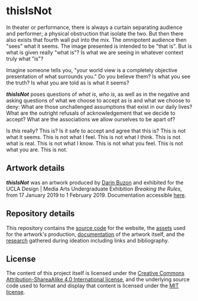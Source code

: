 # thisIsNot
In theater or performance, there is always a curtain separating audience and performer; a physical obstruction that isolate the two. But then there also exists that fourth wall put into the mix. The omnipotent audience then "sees" what it seems. The image presented is intended to be "that is". But is what is given really "what is"? Is what we are seeing in whatever context truly what "is"?

Imagine someone tells you, "your world view is a completely objective presentation of what surrounds you." Do you believe them? Is what you see the truth? Is what you are told as is what it seems?

***thisIsNot*** poses questions of *what is*, *who is*, as well as in the negative and asking questions of what we choose to accept as is and what we choose to deny: What are those unchallenged assumptions that exist in our daily lives? What are the outright refusals of acknowledgement that we decide to accept? What are the associations we allow ourselves to be apart of?

Is *this* really? This is? Is it safe to accept and agree that this is? This is not what it seems. This is not what I feel. This is not what I think. This is not what is real. This is not what I know. This is not what you feel. This is not what you are. This is not.
## Artwork details
***thisIsNot*** was an artwork produced by [Darin Buzon]() and exhibited for the UCLA Design | Media Arts Undergraduate Exhibition *Breaking the Rules*, from 17 January 2019 to 1 February 2019. Documentation accessible [here]().
## Repository details
This repository contains the [source code]() for the website, the [assets]() used for the artwork's production, [documentation]() of the artwork itself, and the [research]() gathered during ideation including links and bibliography.
## License
The content of this project itself is licensed under the [Creative Commons Attribution-ShareaAlike 4.0 International license](https://creativecommons.org/licenses/by-sa/4.0/), and the underlying source code used to format and display that content is licensed under the [MIT license](https://github.com/github/choosealicense.com/blob/gh-pages/LICENSE.md).